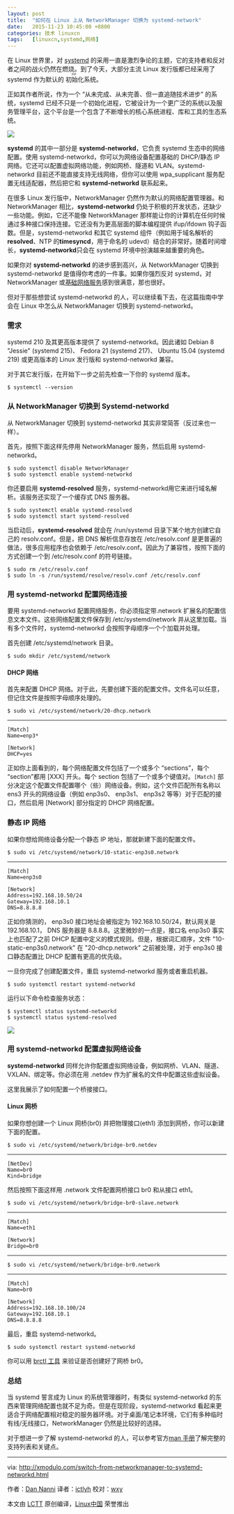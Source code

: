 ```yaml
---
layout: post
title:	"如何在 Linux 上从 NetworkManager 切换为 systemd-network"
date:	2015-11-23 10:45:00 +0800 
categories:	技术 linuxcn 
tags:	[linuxcn,systemd,网络]
---
```



在 Linux 世界里，对 [systemd](http://xmodulo.com/use-systemd-system-administration-debian.html) 的采用一直是激烈争论的主题，它的支持者和反对者之间的战火仍然在燃烧。到了今天，大部分主流 Linux 发行版都已经采用了 systemd 作为默认的<ruby> 初始化 <rp>  （ </rp> <rt>  init </rt> <rp>  ） </rp></ruby>系统。


正如其作者所说，作为一个 “从未完成、从未完善、但一直追随技术进步” 的系统，systemd 已经不只是一个初始化进程，它被设计为一个更广泛的系统以及服务管理平台，这个平台是一个包含了不断增长的核心系统进程、库和工具的生态系统。


![](/Asserts/Images//attachment/album/201511/22/234939mvxpgfanhaftwtbw.jpg)


**systemd** 的其中一部分是 **systemd-networkd**，它负责 systemd 生态中的网络配置。使用 systemd-networkd，你可以为网络设备配置基础的 DHCP/静态 IP 网络。它还可以配置虚拟网络功能，例如网桥、隧道和 VLAN。systemd-networkd 目前还不能直接支持无线网络，但你可以使用 wpa\_supplicant 服务配置无线适配器，然后把它和 **systemd-networkd** 联系起来。


在很多 Linux 发行版中，NetworkManager 仍然作为默认的网络配置管理器。和 NetworkManager 相比，**systemd-networkd** 仍处于积极的开发状态，还缺少一些功能。例如，它还不能像 NetworkManager 那样能让你的计算机在任何时候通过多种接口保持连接。它还没有为更高层面的脚本编程提供 ifup/ifdown 钩子函数。但是，systemd-networkd 和其它 systemd 组件（例如用于域名解析的 **resolved**、NTP 的**timesyncd**，用于命名的 udevd）结合的非常好。随着时间增长，**systemd-networkd**只会在 systemd 环境中扮演越来越重要的角色。


如果你对 **systemd-networkd** 的进步感到高兴，从 NetworkManager 切换到 systemd-networkd 是值得你考虑的一件事。如果你强烈反对 systemd，对 NetworkManager 或[基础网络服务](http://xmodulo.com/disable-network-manager-linux.html)感到很满意，那也很好。


但对于那些想尝试 systemd-networkd 的人，可以继续看下去，在这篇指南中学会在 Linux 中怎么从 NetworkManager 切换到 systemd-networkd。


### 需求


systemd 210 及其更高版本提供了 systemd-networkd。因此诸如 Debian 8 "Jessie" (systemd 215)、 Fedora 21 (systemd 217)、 Ubuntu 15.04 (systemd 219) 或更高版本的 Linux 发行版和 systemd-networkd 兼容。


对于其它发行版，在开始下一步之前先检查一下你的 systemd 版本。



```
$ systemctl --version

```

### 从 NetworkManager 切换到 Systemd-networkd


从 NetworkManager 切换到 systemd-networkd 其实非常简答（反过来也一样）。


首先，按照下面这样先停用 NetworkManager 服务，然后启用 systemd-networkd。



```
$ sudo systemctl disable NetworkManager
$ sudo systemctl enable systemd-networkd

```

你还要启用 **systemd-resolved** 服务，systemd-networkd用它来进行域名解析。该服务还实现了一个缓存式 DNS 服务器。



```
$ sudo systemctl enable systemd-resolved
$ sudo systemctl start systemd-resolved

```

当启动后，**systemd-resolved** 就会在 /run/systemd 目录下某个地方创建它自己的 resolv.conf。但是，把 DNS 解析信息存放在 /etc/resolv.conf 是更普遍的做法，很多应用程序也会依赖于 /etc/resolv.conf。因此为了兼容性，按照下面的方式创建一个到 /etc/resolv.conf 的符号链接。



```
$ sudo rm /etc/resolv.conf
$ sudo ln -s /run/systemd/resolve/resolv.conf /etc/resolv.conf

```

### 用 systemd-networkd 配置网络连接


要用 systemd-networkd 配置网络服务，你必须指定带.network 扩展名的配置信息文本文件。这些网络配置文件保存到 /etc/systemd/network 并从这里加载。当有多个文件时，systemd-networkd 会按照字母顺序一个个加载并处理。


首先创建 /etc/systemd/network 目录。



```
$ sudo mkdir /etc/systemd/network

```

#### DHCP 网络


首先来配置 DHCP 网络。对于此，先要创建下面的配置文件。文件名可以任意，但记住文件是按照字母顺序处理的。



```
$ sudo vi /etc/systemd/network/20-dhcp.network

```



---



```
[Match]
Name=enp3*

[Network]
DHCP=yes

```

正如你上面看到的，每个网络配置文件包括了一个或多个 “sections”，每个 “section”都用 [XXX] 开头。每个 section 包括了一个或多个键值对。`[Match]` 部分决定这个配置文件配置哪个（些）网络设备。例如，这个文件匹配所有名称以 ens3 开头的网络设备（例如 enp3s0、 enp3s1、 enp3s2 等等）对于匹配的接口，然后启用 [Network] 部分指定的 DHCP 网络配置。


### 静态 IP 网络


如果你想给网络设备分配一个静态 IP 地址，那就新建下面的配置文件。



```
$ sudo vi /etc/systemd/network/10-static-enp3s0.network

```



---



```
[Match]
Name=enp3s0

[Network]
Address=192.168.10.50/24
Gateway=192.168.10.1
DNS=8.8.8.8

```

正如你猜测的， enp3s0 接口地址会被指定为 192.168.10.50/24，默认网关是 192.168.10.1， DNS 服务器是 8.8.8.8。这里微妙的一点是，接口名 enp3s0 事实上也匹配了之前 DHCP 配置中定义的模式规则。但是，根据词汇顺序，文件 "10-static-enp3s0.network" 在 "20-dhcp.network" 之前被处理，对于 enp3s0 接口静态配置比 DHCP 配置有更高的优先级。


一旦你完成了创建配置文件，重启 systemd-networkd 服务或者重启机器。



```
$ sudo systemctl restart systemd-networkd

```

运行以下命令检查服务状态：



```
$ systemctl status systemd-networkd
$ systemctl status systemd-resolved

```

![](/Asserts/Images//attachment/album/201511/22/234954e7a6toyokasovoyh.jpg)


### 用 systemd-networkd 配置虚拟网络设备


**systemd-networkd** 同样允许你配置虚拟网络设备，例如网桥、VLAN、隧道、VXLAN、绑定等。你必须在用 .netdev 作为扩展名的文件中配置这些虚拟设备。


这里我展示了如何配置一个桥接接口。


#### Linux 网桥


如果你想创建一个 Linux 网桥(br0) 并把物理接口(eth1) 添加到网桥，你可以新建下面的配置。



```
$ sudo vi /etc/systemd/network/bridge-br0.netdev

```



---



```
[NetDev]
Name=br0
Kind=bridge

```

然后按照下面这样用 .network 文件配置网桥接口 br0 和从接口 eth1。



```
$ sudo vi /etc/systemd/network/bridge-br0-slave.network

```



---



```
[Match]
Name=eth1

[Network]
Bridge=br0

```



---



```
$ sudo vi /etc/systemd/network/bridge-br0.network

```



---



```
[Match]
Name=br0

[Network]
Address=192.168.10.100/24
Gateway=192.168.10.1
DNS=8.8.8.8

```

最后，重启 systemd-networkd。



```
$ sudo systemctl restart systemd-networkd

```

你可以用 [brctl 工具](http://xmodulo.com/how-to-configure-linux-bridge-interface.html) 来验证是否创建好了网桥 br0。


### 总结


当 systemd 誓言成为 Linux 的系统管理器时，有类似 systemd-networkd 的东西来管理网络配置也就不足为奇。但是在现阶段，systemd-networkd 看起来更适合于网络配置相对稳定的服务器环境。对于桌面/笔记本环境，它们有多种临时有线/无线接口，NetworkManager 仍然是比较好的选择。


对于想进一步了解 systemd-networkd 的人，可以参考官方[man 手册](http://www.freedesktop.org/software/systemd/man/systemd.network.html)了解完整的支持列表和关键点。




---


via: <http://xmodulo.com/switch-from-networkmanager-to-systemd-networkd.html>


作者：[Dan Nanni](http://xmodulo.com/author/nanni) 译者：[ictlyh](http://mutouxiaogui.cn/blog) 校对：[wxy](https://github.com/wxy)


本文由 [LCTT](https://github.com/LCTT/TranslateProject) 原创编译，[Linux中国](https://linux.cn/) 荣誉推出
